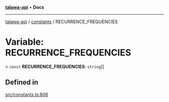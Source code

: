[**talawa-api**](../../README.md) • **Docs**

***

[talawa-api](../../modules.md) / [constants](../README.md) / RECURRENCE\_FREQUENCIES

# Variable: RECURRENCE\_FREQUENCIES

\> `const` **RECURRENCE\_FREQUENCIES**: `string`[]

## Defined in

[src/constants.ts:806](https://github.com/PalisadoesFoundation/talawa-api/blob/a6e7ac91b581c9109559657faf0f934f3eb41fe7/src/constants.ts#L806)
